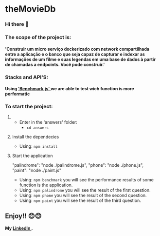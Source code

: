 # theMovieDb

### Hi there 👋

### The scope of the project is:

#### 'Construir um micro serviço dockerizado com network compartilhada entre a aplicação e o banco que seja capaz de capturar e indexar as informações de um filme e suas legendas em uma base de dados à partir de chamadas a endpoints. Você pode construir.'

### Stacks and API'S:

#### Using <a href="https://www.npmjs.com/package/benchmark"> 'Benchmark.js' </a> we are able to test wich function is more performatic

### To start the project:

1.  - Enter in the 'answers' folder:
      - `cd answers`

2.  Install the dependecies

    - Using: `npm install`

3.  Start the application

    "palindrome": "node ./palindrome.js",
    "phone": "node ./phone.js",
    "paint": "node ./paint.js"

    - Using: `npm benchmark` you will see the performance results of some function is the application.
    - Using: `npm palindrome` you will see the result of the first question.
    - Using: `npm phone` you will see the result of the second question.
    - Using: `npm paint` you will see the result of the third question.

## Enjoy!! 😊😊

#### My <a href="https://www.linkedin.com/in/brenomesquita/"> LinkedIn </a>.
